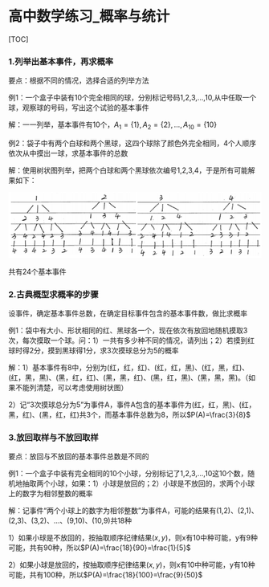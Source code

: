<script type="text/x-mathjax-config">
    MathJax.Hub.Config({
        tex2jax: {
        skipTags: ['script', 'noscript', 'style', 'textarea', 'pre'],
        inlineMath: [['$','$']]
        }
    });
</script>
<script src="https://cdn.mathjax.org/mathjax/latest/MathJax.js?config=TeX-AMS-MML_HTMLorMML" type="text/javascript"></script>

# 高中数学练习_概率与统计

[TOC]



### 1.列举出基本事件，再求概率

要点：根据不同的情况，选择合适的列举方法

例1：一个盒子中装有10个完全相同的球，分别标记号码1,2,3,...,10,从中任取一个球，观察球的号码，写出这个试验的基本事件

解：一一列举，基本事件有10个，$A_1= \lbrace 1 \rbrace,A_2= \lbrace 2 \rbrace,...,A_{10}= \lbrace 10 \rbrace$

例2：袋子中有两个白球和两个黑球，这四个球除了颜色外完全相同，4个人顺序依次从中摸出一球，求基本事件的总数

解：使用树状图列举，把两个白球和两个黑球依次编号1,2,3,4，于是所有可能解果如下：

![image-20210528095313909](高中数学练习_概率与统计_img/image-20210528095313909.png)

共有24个基本事件

### 2.古典概型求概率的步骤

设事件，确定基本事件总数，在确定目标事件包含的基本事件数，做比求概率

例1：袋中有大小、形状相同的红、黑球各一个，现在依次有放回地随机摸取3次，每次摸取一个球。问：1）一共有多少种不同的情况，请列出；2）若摸到红球时得2分，摸到黑球得1分，求3次摸球总分为5的概率

解：1）基本事件有8中，分别为(红，红，红)、(红，红，黑)、(红，黑，红)、(红，黑，黑)、(黑，红，红)、(黑，黑，红)、(黑，红，黑)、(黑，黑，黑)。（如果不能列清楚，可以考虑使用树状图）

2）记“3次摸球总分为5”为事件A，事件A包含的基本事件为(红，红，黑)、(红，黑，红)、(黑，红，红)共3个，而基本事件总数为8，所以$P(A)=\frac{3}{8}$

### 3.放回取样与不放回取样

要点：放回与不放回的基本事件总数是不同的

例1：一个盒子中装有完全相同的10个小球，分别标记了1,2,3,...,10这10个数，随机地抽取两个小球，如果：1）小球是放回的；2）小球是不放回的，求两个小球上的数字为相邻整数的概率

解：记事件“两个小球上的数字为相邻整数”为事件A，可能的结果有(1,2)、(2,1)、(2,3)、(3,2)、...、(9,10)、(10,9)共18种

1）如果小球是不放回的，按抽取顺序纪律结果$(x,y)$，则x有10中种可能，y有9种可能，共有90种，所以$P(A)=\frac{18}{90}=\frac{1}{5}$

2）如果小球是放回的，按抽取顺序纪律结果$(x,y)$，则x有10中种可能，y有10种可能，共有100种，所以$P(A)=\frac{18}{100}=\frac{9}{50}$





